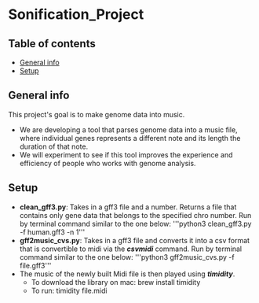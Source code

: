 # Sonification_Project
## Table of contents
* [General info](#general-info)
* [Setup](#setup)

## General info
This project's goal is to make genome data into music.
* We are developing a tool that parses genome data into a music file, where individual genes represents a different note and its length the duration of that note. 
* We will experiment to see if this tool improves the experience and efficiency of people who works with genome analysis.

## Setup
* **clean_gff3.py**: Takes in a gff3 file and a number. Returns a file that contains only gene data that belongs to the specified chro number. Run by terminal command similar to the one below:
'''python3 clean_gff3.py -f human.gff3 -n 1'''
* **gff2music_cvs.py**: Takes in a gff3 file and converts it into a csv format that is convertible to midi via the ***csvmidi*** command. Run by terminal command similar to the one below:
'''python3 gff2music_cvs.py -f file.gff3'''
* The music of the newly built Midi file is then played using ***timidity***. 
  * To download the library on mac: brew install timidity
  * To run: timidity file.midi
